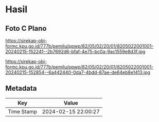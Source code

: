 # Hasil

## Foto C Plano

https://sirekap-obj-formc.kpu.go.id/777b/pemilu/ppwp/82/05/02/20/01/8205022001001-20240215-152241--2b7692d6-bfaf-4e75-bc0a-9ac1559e8d3f.jpg

https://sirekap-obj-formc.kpu.go.id/777b/pemilu/ppwp/82/05/02/20/01/8205022001001-20240215-152854--6a442440-0da7-4bdd-87ae-de64eb8e1413.jpg


## Metadata

| Key        | Value               |
| ---------- | ------------------- |
| Time Stamp | 2024-02-15 22:00:27 |



